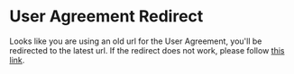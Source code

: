 User Agreement Redirect
=======================

Looks like you are using an old url for the User Agreement, you'll be redirected to the latest url. If the redirect does not work, please follow [this link](https://savvasrealize.com/#/userAgreement).
